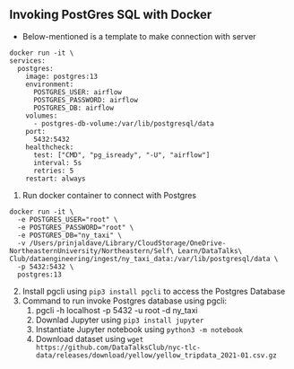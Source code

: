 ## Invoking PostGres SQL with Docker

* Below-mentioned is a template to make connection with server
```
docker run -it \
services:
  postgres:
    image: postgres:13
    environment:
      POSTGRES_USER: airflow
      POSTGRES_PASSWORD: airflow
      POSTGRES_DB: airflow
    volumes:
      - postgres-db-volume:/var/lib/postgresql/data
    port:
      5432:5432
    healthcheck:
      test: ["CMD", "pg_isready", "-U", "airflow"]
      interval: 5s
      retries: 5
    restart: always
```


1. Run docker container to connect with Postgres
```
docker run -it \
  -e POSTGRES_USER="root" \
  -e POSTGRES_PASSWORD="root" \
  -e POSTGRES_DB="ny_taxi" \
  -v /Users/prinjaldave/Library/CloudStorage/OneDrive-NortheasternUniversity/Northeastern/Self\ Learn/DataTalks\ Club/dataengineering/ingest/ny_taxi_data:/var/lib/postgresql/data \
  -p 5432:5432 \
  postgres:13
```

2. Install pgcli using ```pip3 install pgcli``` to access the Postgres Database
3. Command to run invoke Postgres database using pgcli:
   1. pgcli -h localhost -p 5432 -u root -d ny_taxi
   2. Downlad Jupyter using ```pip3 install jupyter```
   3. Instantiate Jupyter notebook using ```python3 -m notebook```
   4. Download dataset using ```wget https://github.com/DataTalksClub/nyc-tlc-data/releases/download/yellow/yellow_tripdata_2021-01.csv.gz ```